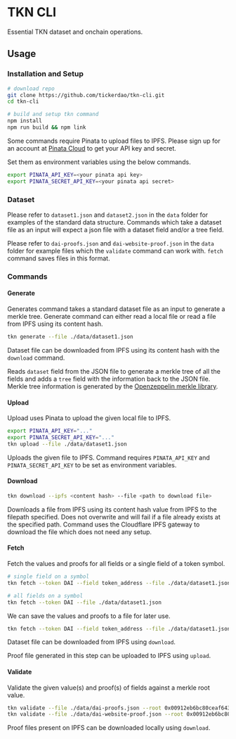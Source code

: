 # TKN CLI

Essential TKN dataset and onchain operations.

## Usage

### Installation and Setup

```bash
# download repo
git clone https://github.com/tickerdao/tkn-cli.git
cd tkn-cli

# build and setup tkn command
npm install
npm run build && npm link
```

Some commands require Pinata to upload files to IPFS. Please sign up for an account at [Pinata Cloud](https://pinata.cloud/) to get your API key and secret.

Set them as environment variables using the below commands.

```bash
export PINATA_API_KEY=<your pinata api key>
export PINATA_SECRET_API_KEY=<your pinata api secret>
```

### Dataset

Please refer to `dataset1.json` and `dataset2.json` in the `data` folder for examples of the standard data structure. Commands which take a dataset file as an input will expect a json file with a dataset field and/or a tree field.

Please refer to `dai-proofs.json` and `dai-website-proof.json` in the `data` folder for example files which the `validate` command can work with. `fetch` command saves files in this format.

### Commands

#### Generate

Generates command takes a standard dataset file as an input to generate a merkle tree.
Generate command can either read a local file or read a file from IPFS using its content hash.

```bash
tkn generate --file ./data/dataset1.json
```

Dataset file can be downloaded from IPFS using its content hash with the `download` command.

Reads `dataset` field from the JSON file to generate a merkle tree of all the fields and adds a `tree` field with the information back to the JSON file. Merkle tree information is generated by the [Openzeppelin merkle library](https://github.com/OpenZeppelin/merkle-tree).

#### Upload

Upload uses Pinata to upload the given local file to IPFS.

```bash
export PINATA_API_KEY="..."
export PINATA_SECRET_API_KEY="..."
tkn upload --file ./data/dataset1.json
```

Uploads the given file to IPFS. Command requires `PINATA_API_KEY` and `PINATA_SECRET_API_KEY` to be set as environment variables.

#### Download

```bash
tkn download --ipfs <content hash> --file <path to download file>
```

Downloads a file from IPFS using its content hash value from IPFS to the filepath specified. Does not overwrite and will fail if a file already exists at the specified path. Command uses the Cloudflare IPFS gateway to download the file which does not need any setup.

#### Fetch

Fetch the values and proofs for all fields or a single field of a token symbol.

```bash
# single field on a symbol
tkn fetch --token DAI --field token_address --file ./data/dataset1.json

# all fields on a symbol
tkn fetch --token DAI --file ./data/dataset1.json
```

We can save the values and proofs to a file for later use.

```bash
tkn fetch --token DAI --field token_address --file ./data/dataset1.json --save ./data/proofs/dai-proof1.json
```

Dataset file can be downloaded from IPFS using `download`.

Proof file generated in this step can be uploaded to IPFS using `upload`.

#### Validate

Validate the given value(s) and proof(s) of fields against a merkle root value.

```bash
tkn validate --file ./data/dai-proofs.json --root 0x00912eb6bc80ceaf643e95ff1558f5dd6d93eeabf0913f5e65d181970ad57bf5
tkn validate --file ./data/dai-website-proof.json --root 0x00912eb6bc80ceaf643e95ff1558f5dd6d93eeabf0913f5e65d181970ad57bf5
```

Proof files present on IPFS can be downloaded locally using `download`.
